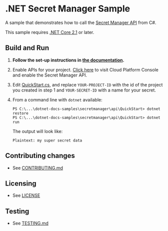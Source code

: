# .NET Secret Manager Sample

A sample that demonstrates how to call the
[Secret Manager API](https://cloud.google.com/secret-manager/docs) from C#.

This sample requires [.NET Core 2.1](
    https://www.microsoft.com/net/core) or later.

## Build and Run

1.  **Follow the set-up instructions in [the documentation](https://cloud.google.com/dotnet/docs/setup).**

1.  Enable APIs for your project.
    [Click here](https://console.cloud.google.com/flows/enableapi?apiid=secretmanager.googleapis.com&showconfirmation=true)
    to visit Cloud Platform Console and enable the Secret Manager API.

1.  Edit [QuickStart.cs](QuickStart/QuickStart.cs), and replace
    `YOUR-PROJECT-ID` with the id of the project you created in step 1 and
    `YOUR-SECRET-ID` with a name for your secret.

1.  From a command line with `dotnet` available:

    ```text
    PS C:\...\dotnet-docs-samples\secretmanager\api\QuickStart> dotnet restore
    PS C:\...\dotnet-docs-samples\secretmanager\api\QuickStart> dotnet run
    ```

    The output will look like:

    ```text
    Plaintext: my super secret data
    ```


## Contributing changes

* See [CONTRIBUTING.md](../../../CONTRIBUTING.md)

## Licensing

* See [LICENSE](../../../LICENSE)

## Testing

* See [TESTING.md](../../../TESTING.md)
